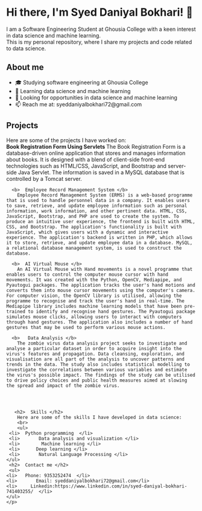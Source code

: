 <!DOCTYPE html>
<html lang="en">
<head>
    <meta charset="UTF-8">
    <meta http-equiv="X-UA-Compatible" content="IE=edge">
    <meta name="viewport" content="width=device-width, initial-scale=1.0">
    <title>Readme</title>
</head>
<body>
    <p>
     <h1>   Hi there, I'm Syed Daniyal Bokhari! 👋 </h1>
        I am a Software Engineering Student at Ghousia College with a keen interest in data science and machine learning.
        <br>
        This is my personal repository, where I share my projects and code related to data science.
        <br>
       <h2>  About me </h2>
       <ul> 
     <li>  🎓 Studying software engineering at Ghousia College </li>  
     <li>    🌱 Learning data science and machine learning </li> 
     <li>   💼 Looking for opportunities in data science and machine learning</li> 
     <li>    📫 Reach me at: syeddaniyalbokhari72@gmail.com</li>
    </ul>
       <h2>  Projects </h2>
        Here are some of the projects I have worked on:
        <br>
      <b>   Book Registration Form Using Servlets </b>
        The Book Registration Form is a database-driven online application that stores and manages information about books. It is designed with a blend of client-side front-end technologies such as HTML/CSS, JavaScript, and Bootstrap and server-side Java Servlet. The information is saved in a MySQL database that is controlled by a Tomcat server.
        
      <b>  Employee Record Management System </b> 
        Employee Record Management System (ERMS) is a web-based programme that is used to handle personnel data in a company. It enables users to save, retrieve, and update employee information such as personal information, work information, and other pertinent data. HTML, CSS, JavaScript, Bootstrap, and PHP are used to create the system. To produce an intuitive user experience, the frontend is built with HTML, CSS, and Bootstrap. The application's functionality is built with JavaScript, which gives users with a dynamic and interactive experience. The application's backend is written in PHP, which allows it to store, retrieve, and update employee data in a database. MySQL, a relational database management system, is used to construct the database.
        
      <b>  AI Virtual Mouse </b> 
        An AI Virtual Mouse with Hand movements is a novel programme that enables users to control the computer mouse cursor with hand movements. It was created with the Python, OpenCV, Mediapipe, and Pyautogui packages. The application tracks the user's hand motions and converts them into mouse cursor movements using the computer's camera. For computer vision, the OpenCV library is utilised, allowing the programme to recognise and track the user's hand in real-time. The Mediapipe library includes machine learning models that have been pre-trained to identify and recognise hand gestures. The Pyautogui package simulates mouse clicks, allowing users to interact with computers through hand gestures. The application also includes a number of hand gestures that may be used to perform various mouse actions.
        
      <b>   Data Analysis </b>
        The zombie virus data analysis project seeks to investigate and analyse a particular dataset in order to acquire insight into the virus's features and propagation. Data cleansing, exploration, and visualisation are all part of the analysis to uncover patterns and trends in the data. The study also includes statistical modelling to investigate the correlations between various variables and estimate the virus's possible impact. The findings of the study can be utilised to drive policy choices and public health measures aimed at slowing the spread and impact of the zombie virus.
        
        
        
        
       <h2>  Skills </h2>
        Here are some of the skills I have developed in data science:
        <br> 
        <ul> 
     <li>  Python programming  </li> 
     <li>       Data analysis and visualization </li>  
     <li>        Machine learning </li> 
     <li>      Deep learning </li>  
     <li>       Natural Language Processing </li> 
    </ul>
     <h2>  Contact me </h2>  
     <ul> 
    <li>   Phone: 9353252474  </li> 
    <li>       Email: syeddaniyalbokhari72@gmail.com</li>  
    <li>     Linkedin:https://www.linkedin.com/in/syed-daniyal-bokhari-741403255/  </li>  
    </ul>
    </p>
</body>
</html>
